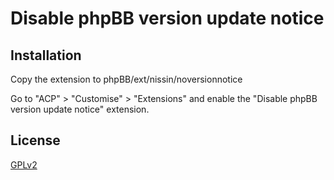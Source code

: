 # Disable phpBB version update notice

## Installation

Copy the extension to phpBB/ext/nissin/noversionnotice

Go to "ACP" > "Customise" > "Extensions" and enable the "Disable phpBB version update notice" extension.

## License

[GPLv2](license.txt)
